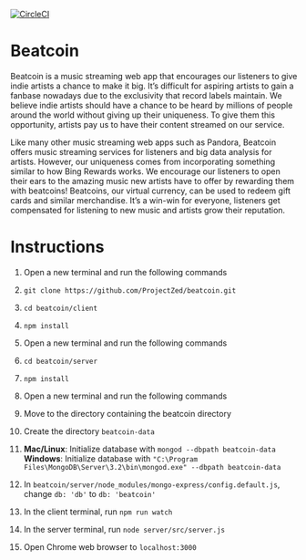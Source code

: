 [![CircleCI](https://circleci.com/gh/ProjectZed/beatcoin/tree/master.svg?style=shield&circle-token=29c531b9dea3831098549784593f7656e55ae28d)](https://circleci.com/gh/ProjectZed/beatcoin)

# Beatcoin

Beatcoin is a music streaming web app that encourages our listeners to give indie artists a chance to make it big. It’s difficult for aspiring artists to gain a fanbase nowadays due to the exclusivity that record labels maintain. We believe indie artists should have a chance to be heard by millions of people around the world without giving up their uniqueness. To give them this opportunity, artists pay us to have their content streamed on our service.

Like many other music streaming web apps such as Pandora, Beatcoin offers music streaming services for listeners and big data analysis for artists. However, our uniqueness comes from incorporating something similar to how Bing Rewards works. We encourage our listeners to open their ears to the amazing music new artists have to offer by rewarding them with beatcoins! Beatcoins, our virtual currency, can be used to redeem gift cards and similar merchandise. It’s a win-win for everyone, listeners get compensated for listening to new music and artists grow their reputation.

# Instructions

1. Open a new terminal and run the following commands
2. `git clone https://github.com/ProjectZed/beatcoin.git`
3. `cd beatcoin/client`
4. `npm install`

5. Open a new terminal and run the following commands
6. `cd beatcoin/server`
7. `npm install`

8. Open a new terminal and run the following commands
9. Move to the directory containing the beatcoin directory
10. Create the directory `beatcoin-data`
11. **Mac/Linux**: Initialize database with `mongod --dbpath beatcoin-data`  
    **Windows**: Initialize database with `"C:\Program Files\MongoDB\Server\3.2\bin\mongod.exe" --dbpath beatcoin-data`  

12. In `beatcoin/server/node_modules/mongo-express/config.default.js`, change `db: 'db'` to `db: 'beatcoin'`

13. In the client terminal, run `npm run watch`
14. In the server terminal, run `node server/src/server.js`
15. Open Chrome web browser to `localhost:3000`

